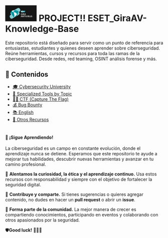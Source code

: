 <h1>
  <img src="Logo_GIra/GIRA-AV_-negativo_fondo_oscuro.jpg" alt="Logo" width="100" />
  PROJECT!! ESET_GiraAV-Knowledge-Base
</h1>

<p>
  Este repositorio está diseñado para servir como un punto de referencia para entusiastas, estudiantes y quienes deseen aprender sobre ciberseguridad. Reúne herramientas, cursos y recursos para toda las ramas de la ciberseguridad.  
  Desde redes, red teaming, OSINT análisis forense y más.
  
</p>

## 📖 Contenidos  

- [🎓 Cybersecurity University](#-cybersecurity-university) 
-  [🔧 Specialized Tools by Topic](#-specialized-tools-by-topic)  
-  [🏴‍☠️ CTF (Capture The Flag)](#-ctf-capture-the-flag)  
-  [💰 Bug Bounty](#-bug-bounty)  
- [📚 English](#-inglés-para-ciberseguridad)  
- [📂 Otros Recursos](#-otros-recursos)  

#

#### 🚀 ¡Sigue Aprendiendo!  

La ciberseguridad es un campo en constante evolución, donde el aprendizaje nunca se detiene. Esperamos que este repositorio te ayude a mejorar tus habilidades, descubrir nuevas herramientas y avanzar en tu camino profesional.  

🔹 **Alentamos la curiosidad, la ética y el aprendizaje continuo.** Usa estos recursos con responsabilidad y siempre con el objetivo de fortalecer la seguridad  digital.  

🔹 **Contribuye y comparte.** Si tienes sugerencias o quieres agregar contenido, no dudes en hacer un **pull request** o abrir un **issue**.  

🔹 **Forma parte de la comunidad.** La mejor manera de crecer es compartiendo conocimientos, participando en eventos y colaborando con otros apasionados por la seguridad.  

🛡**Good luck!** 🏴‍☠️🚀  


